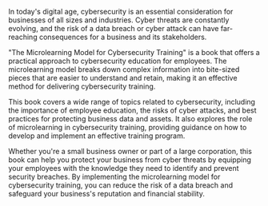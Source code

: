 In today's digital age, cybersecurity is an essential consideration for businesses of all sizes and industries. Cyber threats are constantly evolving, and the risk of a data breach or cyber attack can have far-reaching consequences for a business and its stakeholders.

"The Microlearning Model for Cybersecurity Training" is a book that offers a practical approach to cybersecurity education for employees. The microlearning model breaks down complex information into bite-sized pieces that are easier to understand and retain, making it an effective method for delivering cybersecurity training.

This book covers a wide range of topics related to cybersecurity, including the importance of employee education, the risks of cyber attacks, and best practices for protecting business data and assets. It also explores the role of microlearning in cybersecurity training, providing guidance on how to develop and implement an effective training program.

Whether you're a small business owner or part of a large corporation, this book can help you protect your business from cyber threats by equipping your employees with the knowledge they need to identify and prevent security breaches. By implementing the microlearning model for cybersecurity training, you can reduce the risk of a data breach and safeguard your business's reputation and financial stability.


